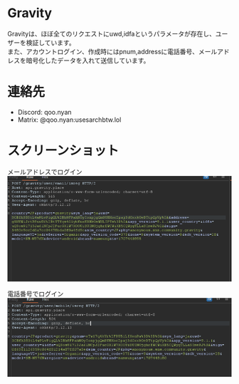 # Gravity
Gravityは、ほぼ全てのリクエストにuwd,idfaというパラメータが存在し、ユーザーを検証しています。  
また、アカウントログイン、作成時にはpnum,addressに電話番号、メールアドレスを暗号化したデータを入れて送信しています。

# 連絡先
- Discord: qoo.nyan
- Matrix: @qoo.nyan:usesarchbtw.lol

# スクリーンショット
メールアドレスでログイン
![](2024-02-09-12-05-21.png)

電話番号でログイン
![](2024-02-09-12-12-51.png)
